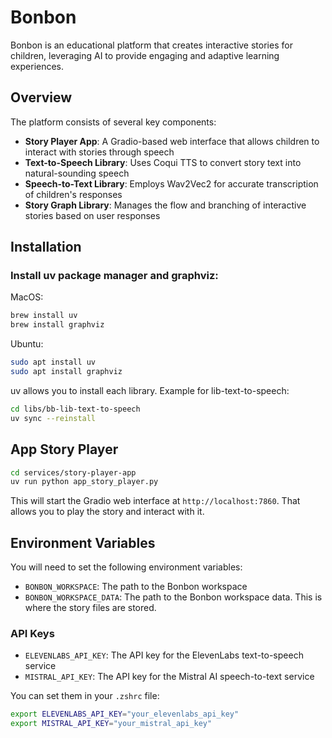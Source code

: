# Bonbon

Bonbon is an educational platform that creates interactive stories for children, leveraging AI to provide engaging and adaptive learning experiences.

## Overview

The platform consists of several key components:

- **Story Player App**: A Gradio-based web interface that allows children to interact with stories through speech
- **Text-to-Speech Library**: Uses Coqui TTS to convert story text into natural-sounding speech
- **Speech-to-Text Library**: Employs Wav2Vec2 for accurate transcription of children's responses
- **Story Graph Library**: Manages the flow and branching of interactive stories based on user responses

## Installation
### Install uv package manager and graphviz:

MacOS:
```bash
brew install uv
brew install graphviz
```

Ubuntu:
```bash
sudo apt install uv
sudo apt install graphviz
```

uv allows you to install each library. Example for lib-text-to-speech:
```bash
cd libs/bb-lib-text-to-speech
uv sync --reinstall
```


## App Story Player

```bash
cd services/story-player-app
uv run python app_story_player.py
```

This will start the Gradio web interface at `http://localhost:7860`. That allows you to play the story and interact with it.

## Environment Variables
You will need to set the following environment variables:
- `BONBON_WORKSPACE`: The path to the Bonbon workspace
- `BONBON_WORKSPACE_DATA`: The path to the Bonbon workspace data. This is where the story files are stored.

### API Keys

- `ELEVENLABS_API_KEY`: The API key for the ElevenLabs text-to-speech service
- `MISTRAL_API_KEY`: The API key for the Mistral AI speech-to-text service

You can set them in your `.zshrc` file:
```bash
export ELEVENLABS_API_KEY="your_elevenlabs_api_key"
export MISTRAL_API_KEY="your_mistral_api_key"
```

